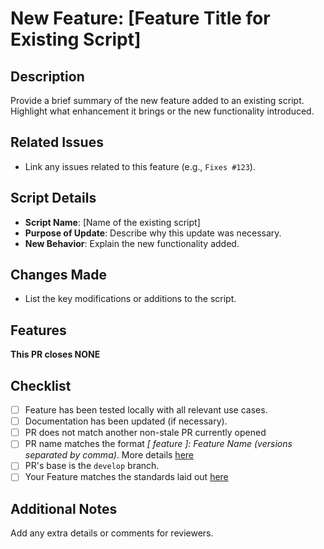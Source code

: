 # New Feature: [Feature Title for Existing Script]

## Description
Provide a brief summary of the new feature added to an existing script. Highlight what enhancement it brings or the new functionality introduced.

## Related Issues
- Link any issues related to this feature (e.g., `Fixes #123`).

## Script Details
- **Script Name**: [Name of the existing script]
- **Purpose of Update**: Describe why this update was necessary.
- **New Behavior**: Explain the new functionality added.

## Changes Made
- List the key modifications or additions to the script.

## Features
<!-- List your features here and the benefits they bring. Include images/codes if appropriate -->

**This PR closes NONE**
<!-- List issues that this PR would close above. Ex: This PR closes #1, #2, #3. -->
<!-- If your pull request does not fix any issue, it's best to make an issue OR remove this section, depending on your changes. -->

## Checklist
<!-- Tick the checkboxes to ensure you've done everything correctly -->
- [ ] Feature has been tested locally with all relevant use cases.
- [ ] Documentation has been updated (if necessary).
- [ ] PR does not match another non-stale PR currently opened
- [ ] PR name matches the format *[ feature ]: <i>Feature Name</i> (<i>versions separated by comma</i>)*. More details [here](https://github.com/TheCodeRaccoons/WebTricks/wiki/Overview-on-Submitting-Features)
- [ ] PR's base is the `develop` branch.
- [ ] Your Feature matches the standards laid out [here](https://github.com/TheCodeRaccoons/WebTricks/wiki/Programming-Standards)
<!-- Refer to the [contributing](https://github.com/TheCodeRaccoons/WebTricks/wiki/Contributing) guidelines for more details. -->

## Additional Notes
Add any extra details or comments for reviewers.
